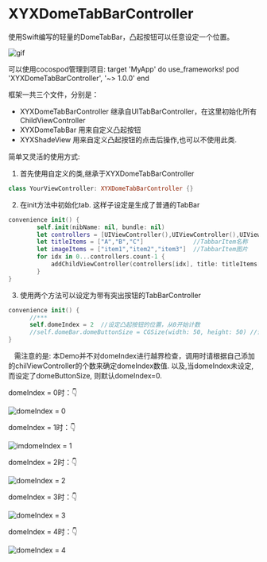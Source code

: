 # XYXDomeTabBarController
使用Swift编写的轻量的DomeTabBar，凸起按钮可以任意设定一个位置。

![gif](./ReadMe/aa.gif)

可以使用cocospod管理到项目:
target 'MyApp' do
  use_frameworks!
  pod 'XYXDomeTabBarController', '~> 1.0.0'
end


框架一共三个文件，分别是：
- XYXDomeTabBarController 继承自UITabBarController，在这里初始化所有ChildViewController
- XYXDomeTabBar 用来自定义凸起按钮
- XYXShadeView 用来自定义凸起按钮的点击后操作,也可以不使用此类.

简单又灵活的使用方式:
1. 首先使用自定义的类,继承于XYXDomeTabBarController
```Swift
class YourViewController: XYXDomeTabBarController {}
```

2. 在init方法中初始化tab. 这样子设定是生成了普通的TabBar
```Swift
convenience init() {
        self.init(nibName: nil, bundle: nil)
        let controllers = [UIViewController(),UIViewController(),UIViewController()]  //TabBar对应的几个Controller
        let titleItems = ["A","B","C"]              //TabbarItem名称
        let imageItems = ["item1","item2","item3"]  //TabbarItem图片
        for idx in 0...controllers.count-1 {
            addChildViewController(controllers[idx], title: titleItems[idx], imageName: imageItems[idx], selectedImageName: selectedItems[idx])
        }
}
```
3. 使用两个方法可以设定为带有突出按钮的TabBarController
```Swift
convenience init() {
      //***
      self.domeIndex = 2  //设定凸起按钮的位置，从0开始计数
      //self.domeBar.domeButtonSize = CGSize(width: 50, height: 50) //设定凸起按钮的大小
}
```

    需注意的是:
    本Demo并不对domeIndex进行越界检查，调用时请根据自己添加的chilViewController的个数来确定domeIndex数值.
    以及,当domeIndex未设定,而设定了domeButtonSize, 则默认domeIndex=0.

domeIndex = 0时：👇

![domeIndex = 0](./ReadMe/0.png)

domeIndex = 1时：👇

![imdomeIndex = 1](./ReadMe/1.png)

domeIndex = 2时：👇

![domeIndex = 2](./ReadMe/2.png)

domeIndex = 3时：👇

![domeIndex = 3](./ReadMe/3.png)

domeIndex = 4时：👇

![domeIndex = 4](./ReadMe/4.png)
